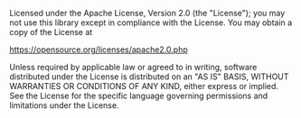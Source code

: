 Licensed under the Apache License, Version 2.0 (the "License"); you may not use this library except in compliance with the License. You may obtain a copy of the License at

https://opensource.org/licenses/apache2.0.php

Unless required by applicable law or agreed to in writing, software distributed under the License is distributed on an "AS IS" BASIS, WITHOUT WARRANTIES OR CONDITIONS OF ANY KIND, either express or implied. See the License for the specific language governing permissions and limitations under the License.